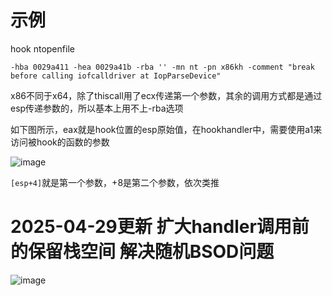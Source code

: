 # 示例

hook ntopenfile

```
-hba 0029a411 -hea 0029a41b -rba '' -mn nt -pn x86kh -comment "break before calling iofcalldriver at IopParseDevice"
```

x86不同于x64，除了thiscall用了ecx传递第一个参数，其余的调用方式都是通过esp传递参数的，所以基本上用不上-rba选项

如下图所示，eax就是hook位置的esp原始值，在hookhandler中，需要使用a1来访问被hook的函数的参数

![image](https://github.com/user-attachments/assets/90025098-df00-4c73-a0d2-390cf96eebfb)

`[esp+4]`就是第一个参数，+8是第二个参数，依次类推


# 2025-04-29更新  扩大handler调用前的保留栈空间   解决随机BSOD问题

![image](https://github.com/user-attachments/assets/d7bd3f62-2f0a-4063-99b7-0be76f4d56f8)

